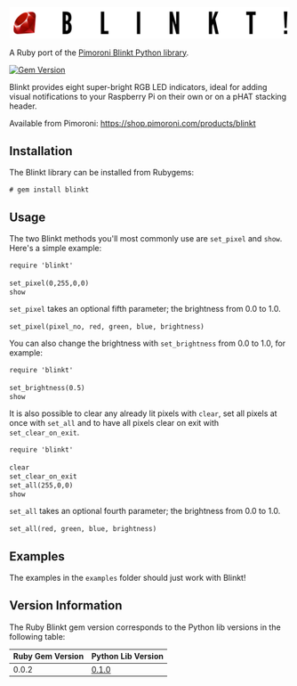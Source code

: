 ![Blinkt!](blinkt-logo.png)

A Ruby port of the [Pimoroni Blinkt Python library](https://github.com/pimoroni/blinkt).

[![Gem Version](https://badge.fury.io/rb/blinkt.svg)](https://badge.fury.io/rb/blinkt)

Blinkt provides eight super-bright RGB LED indicators, ideal for adding visual notifications to your Raspberry Pi on their own or on a pHAT stacking header.

Available from Pimoroni: https://shop.pimoroni.com/products/blinkt

## Installation

The Blinkt library can be installed from Rubygems:

    # gem install blinkt

## Usage

The two Blinkt methods you'll most commonly use are `set_pixel` and `show`. Here's a simple example:

```
require 'blinkt'

set_pixel(0,255,0,0)
show
```

`set_pixel` takes an optional fifth parameter; the brightness from 0.0 to 1.0.

`set_pixel(pixel_no, red, green, blue, brightness)`

You can also change the brightness with `set_brightness` from 0.0 to 1.0, for example:

```
require 'blinkt'

set_brightness(0.5)
show
```

It is also possible to clear any already lit pixels with `clear`, set all pixels at once with `set_all` and to have all pixels clear on exit with `set_clear_on_exit`.

```
require 'blinkt'

clear
set_clear_on_exit
set_all(255,0,0)
show
```

`set_all` takes an optional fourth parameter; the brightness from 0.0 to 1.0.

`set_all(red, green, blue, brightness)`

## Examples

The examples in the `examples` folder should just work with Blinkt!

## Version Information

The Ruby Blinkt gem version corresponds to the Python lib versions in the following table:

| Ruby Gem Version | Python Lib Version |
| ---------------- | ------------------ |
| 0.0.2            | [0.1.0](https://github.com/pimoroni/blinkt/tree/3c493b85745d8a850dce60a3933cc71a3b8aa789)              |

